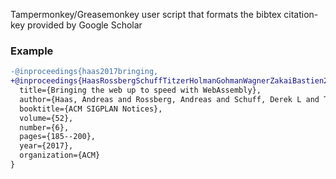 Tampermonkey/Greasemonkey user script that formats the bibtex citation-key provided by Google Scholar

### Example

```diff
-@inproceedings{haas2017bringing,
+@inproceedings{HaasRossbergSchuffTitzerHolmanGohmanWagnerZakaiBastien2017,
  title={Bringing the web up to speed with WebAssembly},
  author={Haas, Andreas and Rossberg, Andreas and Schuff, Derek L and Titzer, Ben L and Holman, Michael and Gohman, Dan and Wagner, Luke and Zakai, Alon and Bastien, JF},
  booktitle={ACM SIGPLAN Notices},
  volume={52},
  number={6},
  pages={185--200},
  year={2017},
  organization={ACM}
}
```
